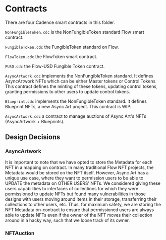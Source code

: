 # Contracts

There are four Cadence smart contracts in this folder.

`NonFungibleToken.cdc` is the NonFungibleToken standard Flow smart contract.

`FungibleToken.cdc` the FungibleToken standard on Flow.

`FlowToken.cdc` the FlowToken smart contract.

`FUSD.cdc` the Flow-USD Fungible Token contract.

`AsyncArtwork.cdc` implements the NonFungibleToken standard. It defines AsyncArtwork NFTs which can be either Master tokens or Control Tokens. This contract defines the minting of these tokens, updating control tokens, granting permissions to other users to update control tokens.

`Blueprint.cdc` implements the NonFungibleToken standard. It defines Blueprint NFTs, a new Async Art project. This contract is WIP.

`AsyncArtwork.cdc` a contract to manage auctions of Async Art's NFTs (AsyncArtwork + Blueprints).

## Design Decisions

### AsyncArtwork

It is important to note that we have opted to store the Metadata for each NFT in a mapping on contract. In many traditional Flow NFT projects, the Metadata would be stored on the NFT itself. However, Async Art has a unique use case, where they want to permission users to be able to UPDATE the metadata on OTHER USERS' NFTs. We considered giving these users capabilities to interfaces of collections for which they were permissioned to update NFTs but found many vulnerabilities in those designs with users moving around items in their storage, transferring their collections to other users, etc. Thus, for maximum safety, we are storing the NFT Metadata on-contract to ensure that permissioned users are always able to update NFTs even if the owner of the NFT moves their collection around in a hacky way, such that we loose track of its owner.

### NFTAuction